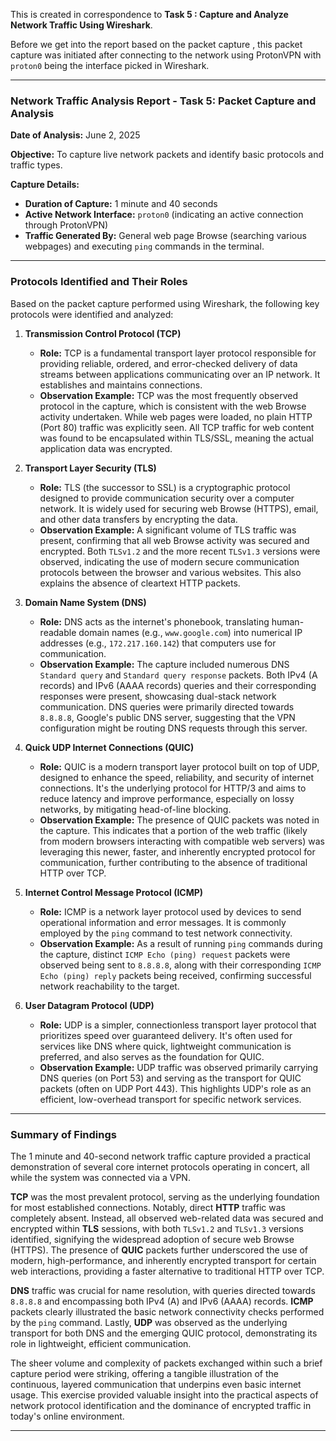 This is created in correspondence to **Task 5 : Capture and Analyze Network Traffic Using Wireshark**.

Before we get into the report based on the packet capture , this packet capture was initiated after connecting to the network using ProtonVPN with `proton0` being the interface picked in Wireshark.

---

### **Network Traffic Analysis Report - Task 5: Packet Capture and Analysis**

**Date of Analysis:** June 2, 2025

**Objective:** To capture live network packets and identify basic protocols and traffic types.

**Capture Details:**
* **Duration of Capture:** 1 minute and 40 seconds
* **Active Network Interface:** `proton0` (indicating an active connection through ProtonVPN)
* **Traffic Generated By:** General web page Browse (searching various webpages) and executing `ping` commands in the terminal.

---

### **Protocols Identified and Their Roles**

Based on the packet capture performed using Wireshark, the following key protocols were identified and analyzed:

1.  **Transmission Control Protocol (TCP)**
    * **Role:** TCP is a fundamental transport layer protocol responsible for providing reliable, ordered, and error-checked delivery of data streams between applications communicating over an IP network. It establishes and maintains connections.
    * **Observation Example:** TCP was the most frequently observed protocol in the capture, which is consistent with the web Browse activity undertaken. While web pages were loaded, no plain HTTP (Port 80) traffic was explicitly seen. All TCP traffic for web content was found to be encapsulated within TLS/SSL, meaning the actual application data was encrypted.

2.  **Transport Layer Security (TLS)**
    * **Role:** TLS (the successor to SSL) is a cryptographic protocol designed to provide communication security over a computer network. It is widely used for securing web Browse (HTTPS), email, and other data transfers by encrypting the data.
    * **Observation Example:** A significant volume of TLS traffic was present, confirming that all web Browse activity was secured and encrypted. Both `TLSv1.2` and the more recent `TLSv1.3` versions were observed, indicating the use of modern secure communication protocols between the browser and various websites. This also explains the absence of cleartext HTTP packets.

3.  **Domain Name System (DNS)**
    * **Role:** DNS acts as the internet's phonebook, translating human-readable domain names (e.g., `www.google.com`) into numerical IP addresses (e.g., `172.217.160.142`) that computers use for communication.
    * **Observation Example:** The capture included numerous DNS `Standard query` and `Standard query response` packets. Both IPv4 (A records) and IPv6 (AAAA records) queries and their corresponding responses were present, showcasing dual-stack network communication. DNS queries were primarily directed towards `8.8.8.8`, Google's public DNS server, suggesting that the VPN configuration might be routing DNS requests through this server.

4.  **Quick UDP Internet Connections (QUIC)**
    * **Role:** QUIC is a modern transport layer protocol built on top of UDP, designed to enhance the speed, reliability, and security of internet connections. It's the underlying protocol for HTTP/3 and aims to reduce latency and improve performance, especially on lossy networks, by mitigating head-of-line blocking.
    * **Observation Example:** The presence of QUIC packets was noted in the capture. This indicates that a portion of the web traffic (likely from modern browsers interacting with compatible web servers) was leveraging this newer, faster, and inherently encrypted protocol for communication, further contributing to the absence of traditional HTTP over TCP.

5.  **Internet Control Message Protocol (ICMP)**
    * **Role:** ICMP is a network layer protocol used by devices to send operational information and error messages. It is commonly employed by the `ping` command to test network connectivity.
    * **Observation Example:** As a result of running `ping` commands during the capture, distinct `ICMP Echo (ping) request` packets were observed being sent to `8.8.8.8`, along with their corresponding `ICMP Echo (ping) reply` packets being received, confirming successful network reachability to the target.

6.  **User Datagram Protocol (UDP)**
    * **Role:** UDP is a simpler, connectionless transport layer protocol that prioritizes speed over guaranteed delivery. It's often used for services like DNS where quick, lightweight communication is preferred, and also serves as the foundation for QUIC.
    * **Observation Example:** UDP traffic was observed primarily carrying DNS queries (on Port 53) and serving as the transport for QUIC packets (often on UDP Port 443). This highlights UDP's role as an efficient, low-overhead transport for specific network services.

---

### **Summary of Findings**

The 1 minute and 40-second network traffic capture provided a practical demonstration of several core internet protocols operating in concert, all while the system was connected via a VPN.

**TCP** was the most prevalent protocol, serving as the underlying foundation for most established connections. Notably, direct **HTTP** traffic was completely absent. Instead, all observed web-related data was secured and encrypted within **TLS** sessions, with both `TLSv1.2` and `TLSv1.3` versions identified, signifying the widespread adoption of secure web Browse (HTTPS). The presence of **QUIC** packets further underscored the use of modern, high-performance, and inherently encrypted transport for certain web interactions, providing a faster alternative to traditional HTTP over TCP.

**DNS** traffic was crucial for name resolution, with queries directed towards `8.8.8.8` and encompassing both IPv4 (A) and IPv6 (AAAA) records. **ICMP** packets clearly illustrated the basic network connectivity checks performed by the `ping` command. Lastly, **UDP** was observed as the underlying transport for both DNS and the emerging QUIC protocol, demonstrating its role in lightweight, efficient communication.

The sheer volume and complexity of packets exchanged within such a brief capture period were striking, offering a tangible illustration of the continuous, layered communication that underpins even basic internet usage. This exercise provided valuable insight into the practical aspects of network protocol identification and the dominance of encrypted traffic in today's online environment.

---
